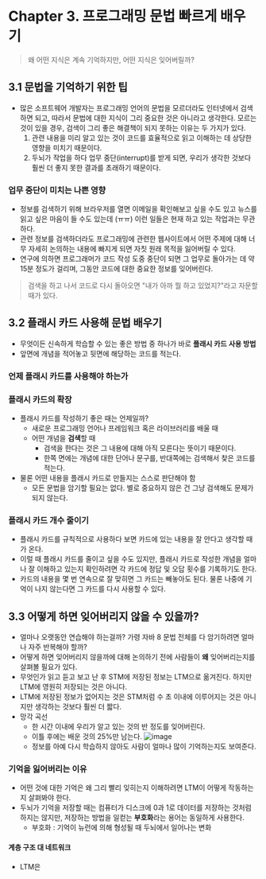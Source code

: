 # Chapter 3. 프로그래밍 문법 빠르게 배우기

> 왜 어떤 지식은 계속 기억하지만, 어떤 지식은 잊어버릴까?

## 3.1 문법을 기억하기 위한 팁
- 많은 소프트웨어 개발자는 프로그래밍 언어의 문법을 모르더라도 인터넷에서 검색하면 되고, 따라서 문법에 대한 지식이 그리 중요한 것은 아니라고 생각한다. 모르는 것이 있을 경우, 검색이 그리 좋은 해결책이 되지 못하는 이유는 두 가지가 있다.
  1. 관련 내용을 미리 알고 있는 것이 코드를 효율적으로 읽고 이해하는 데 상당한 영향을 미치기 때문이다.
  2. 두뇌가 작업을 하다 업무 중단(interrupt)를 받게 되면, 우리가 생각한 것보다 훨씬 더 좋지 못한 결과를 초래하기 때문이다.

### 업무 중단이 미치는 나쁜 영향
- 정보를 검색하기 위해 브라우저를 열면 이메일을 확인해보고 싶을 수도 있고 뉴스를 읽고 싶은 마음이 들 수도 있는데 (ㅠㅠ) 이런 일들은 현재 하고 있는 작업과는 무관하다.
- 관련 정보를 검색하더라도 프로그래밍에 관련한 웹사이트에서 어떤 주제에 대해 너무 자세히 논의하는 내용에 빠지게 되면 자칫 원래 목적을 잃어버릴 수 있다.
- 연구에 의하면 프로그래머가 코드 작성 도중 중단이 되면 그 업무로 돌아가는 데 약 15분 정도가 걸리며, 그동안 코드에 대한 중요한 정보를 잊어버린다.
> 검색을 하고 나서 코드로 다시 돌아오면 "내가 아까 뭘 하고 있었지?"라고 자문할 때가 있다.

## 3.2 플래시 카드 사용해 문법 배우기
- 무엇이든 신속하게 학습할 수 있는 좋은 방법 중 하나가 바로 **플래시 카드**
**사용 방법**
- 앞면에 개념을 적어놓고 뒷면에 해당하는 코드를 적는다.

### 언제 플래시 카드를 사용해야 하는가

### 플래시 카드의 확장
- 플래시 카드를 작성하기 좋은 때는 언제일까?
  - 새로운 프로그래밍 언어나 프레임워크 혹은 라이브러리를 배울 때
  - 어떤 개념을 **검색**할 때
    - 검색을 한다는 것은 그 내용에 대해 아직 모른다는 뜻이기 때문이다.
    - 한쪽 면에는 개념에 대한 단어나 문구를, 반대쪽에는 검색해서 찾은 코드를 적는다.
- 물론 어떤 내용을 플래시 카드로 만들지는 스스로 판단해야 함
  - 모든 문법을 암기할 필요는 없다. 별로 중요하지 않은 건 그냥 검색해도 문제가 되지 않는다.

### 플래시 카드 개수 줄이기
- 플래시 카드를 규칙적으로 사용하다 보면 카드에 있는 내용을 잘 안다고 생각할 때가 온다.
- 이럴 때 플래시 카드를 줄이고 싶을 수도 있지만, 플래시 카드로 작성한 개념을 얼마나 잘 이해하고 있는지 확인하려면 각 카드에 정답 및 오답 횟수를 기록하기도 한다.
- 카드의 내용을 몇 번 연속으로 잘 맞히면 그 카드는 빼놓아도 된다. 물론 나중에 기억이 나지 않는다면 그 카드를 다시 사용할 수 있다.

## 3.3 어떻게 하면 잊어버리지 않을 수 있을까?
- 얼마나 오랫동안 연습해야 하는걸까? 가령 자바 8 문법 전체를 다 암기하려면 얼마나 자주 반복해야 할까?
- 어떻게 하면 잊어버리지 않을까에 대해 논의하기 전에 사람들이 **왜** 잊어버리는지를 살펴볼 필요가 있다.
- 무엇인가 읽고 듣고 보고 난 후 STM에 저장된 정보는 LTM으로 옮겨진다. 하지만 LTM에 영원히 저장되는 것은 아니다.
- LTM에 저장된 정보가 없어지는 것은 STM처럼 수 초 이내에 이루어지는 것은 아니지만 생각하는 것보다 훨씬 더 짧다.
- 망각 곡선
  - 한 시간 이내에 우리가 알고 있는 것의 반 정도를 잊어버린다.
  - 이틀 후에는 배운 것의 25%만 남는다.
  ![image](https://github.com/user-attachments/assets/edba4e40-d472-4b68-96a4-7fea6bc82c47)
  - 정보를 아예 다시 학습하지 않아도 사람이 얼마나 많이 기억하는지도 보여준다.

### 기억을 잃어버리는 이유
- 어떤 것에 대한 기억은 왜 그리 빨리 잊히는지 이해하려면 LTM이 어떻게 작동하는지 살펴봐야 한다.
- 두뇌가 기억을 저장할 때는 컴퓨터가 디스크에 0과 1로 데이터를 저장하는 것처럼 하지는 않지만, 저장하는 방법을 일컫는 **부호화**라는 용어는 동일하게 사용한다.
  - 부호화 : 기억이 뉴런에 의해 형성될 때 두뇌에서 일어나는 변화

#### 계층 구조 대 네트워크
- LTM은 
